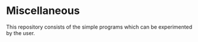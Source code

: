 # Miscellaneous
This repository consists of the simple programs which can be experimented by the user.


